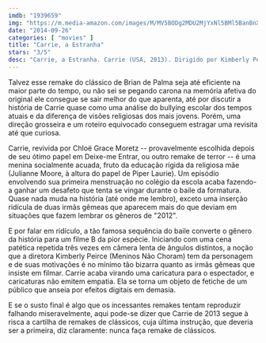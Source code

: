 ```yaml
---
imdb: "1939659"
img: "https://m.media-amazon.com/images/M/MV5BODg2MDU2MjYxNl5BMl5BanBnXkFtZTcwMDQ5MzU0OQ@@._V1_SY150_CR0,0,101,150_.jpg"
date: "2014-09-26"
categories: [ "movies" ]
title: "Carrie, a Estranha"
stars: "3/5"
desc: "Carrie, a Estranha. Carrie (USA, 2013). Dirigido por Kimberly Peirce. Escrito por Lawrence D. Cohen, Roberto Aguirre-Sacasa, Stephen King. Com Julianne Moore, Chloë Grace Moretz, Gabriella Wilde, Portia Doubleday, Zoë Belkin, Samantha Weinstein, Karissa Strain, Katie Strain, Ansel Elgort."
---
```

Talvez esse remake do clássico de Brian de Palma seja até eficiente na maior parte do tempo, ou não sei se pegando carona na memória afetiva do original ele consegue se sair melhor do que aparenta, até por discutir a história de Carrie quase como uma análise do bullying escolar dos tempos atuais e da diferença de visões religiosas dos mais jovens. Porém, uma direção grosseira e um roteiro equivocado conseguem estragar uma revisita até que curiosa.

Carrie, revivida por Chloë Grace Moretz -- provavelmente escolhida depois de seu ótimo papel em Deixe-me Entrar, ou outro remake de terror -- é uma menina socialmente acuada, fruto da educação rígida da religiosa mãe (Julianne Moore, à altura do papel de Piper Laurie). Um episódio envolvendo sua primeira menstruação no colégio da escola acaba fazendo-a ganhar um desafeto que tenta se vingar durante o baile da formatura. Quase nada muda na história (até onde me lembro), exceto uma inserção ridícula de duas irmãs gêmeas que aparecem mais do que deviam em situações que fazem lembrar os gêneros de "2012".

E por falar em ridículo, a tão famosa sequência do baile converte o gênero da história para um filme B da pior espécie. Iniciando com uma cena patética repetida três vezes em câmera lenta de ângulos distintos, a noção que a diretora Kimberly Peirce (Meninos Não Choram) tem da personagem e de suas motivações é no mínimo tão bizarra quanto as irmãs gêmeas que insiste em filmar. Carrie acaba virando uma caricatura para o espectador, e caricaturas não emitem empatia. Ela se torna um objeto de fetiche de um público que anseia por efeitos digitais em demasia.

E se o susto final é algo que os incessantes remakes tentam reproduzir falhando miseravelmente, aqui pode-se dizer que Carrie de 2013 segue à risca a cartilha de remakes de clássicos, cuja última instrução, que deveria ser a primeira, diz claramente: nunca faça remake de clássicos.
